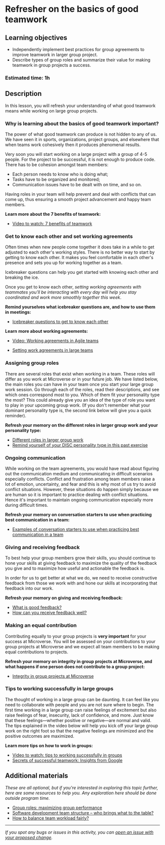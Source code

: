 # Refresher on the basics of good teamwork

## Learning objectives

- Independently implement best practices for group agreements to improve teamwork in larger
group project.
- Describe types of group roles and summarize their value for making teamwork in group projects a success.

### Estimated time: 1h

## Description

In this lesson, you will refresh your understanding of what good teamwork means while working on large group projects.  

### Why is learning about the basics of good teamwork important?

The power of what good teamwork can produce is not hidden to any of us. We have seen it in sports, organizations, project groups, and elsewhere that when teams work cohesively then it produces phenomenal results. 

Very soon you will start working on a large project with a group of 4-5 people. For the project to be successful, it is not enough to produce code. There has to be cohesion amongst team members: 

- Each person needs to know who is doing what;
- Tasks have to be organized and monitored;
- Communication issues have to be dealt with on time, and so on.

Having roles in your team will help prevent and deal with conflicts that can come up, thus ensuring a smooth project advancement and happy team members.

 **Learn more about the 7 benefits of teamwork:**

- [Video to watch: 7 benefits of teamwork](https://www.youtube.com/watch?v=vGjtldo3QDU&t=66s)

### Get to know each other and set working agreements

Often times when new people come together it does take in a while to get adjusted to each other's working styles. There is no better way to start by getting to know each other. It makes you feel comfortable in each other's presence and sets you up for working together as a team. 

Icebreaker questions can help you get started with knowing each other and breaking the ice.

Once you get to know each other, *setting working agreements with teammates you'll be interacting with every day will help you stay coordinated and work more smoothly together this week*. 

**Remind yourselves what icebreaker questions are, and how to use them in meetings:** 

- [Icebreaker questions to get to know each other](https://github.com/microverseinc/curriculum-professional-skills/blob/main/soft-skills/icebreaker-questions-to-get-to-know-each-other.md)

**Learn** **more about working agreements:**

- [Video: Working agreements in Agile teams](https://www.youtube.com/watch?v=0Lyy4CBOO3g)

- [Setting work agreements in large teams](https://github.com/microverseinc/curriculum-professional-skills/blob/main/soft-skills/setting-work-agreements-in-large-teams.md)

### Assigning group roles

There are several roles that exist when working in a team. These roles will differ as you work at Microverse or in your future job. We have listed below, the main roles you can have in your team once you start your large group work session. Go through each of the roles, read their descriptions, and see which ones correspond most to you. Which of them fit your personality type the most? This could already give you an idea of the type of role you want to play in your upcoming group work. (If you don't remember what your dominant personality type is, the second link below will give you a quick reminder).

**Refresh your memory on the different roles in larger group work and your personality type:**

- [Different roles in larger group work](https://github.com/microverseinc/curriculum-professional-skills/blob/main/becoming-a-remote-professional/different-roles-in-larger-group-work.md)
- [Remind yourself of your DISC personality type in this past exercise](https://github.com/microverseinc/curriculum-professional-skills/blob/main/soft-skills/morning-session-communication-through-conflict-takes-practice-part-2.md)

### Ongoing communication

While working on the team agreements, you would have read about figuring out the communication medium and communicating in difficult scenarios especially conflicts. Conflict and frustration among team members raise a lot of emotion, uncertainty, and fear and this is why most of us try to avoid conflict situations. However, these situations do happen simply because we are human so it is important to practice dealing with conflict situations. Hence it's important to maintain ongoing communication especially more during difficult times. 

**Refresh your memory on conversation starters to use when practicing best communication in a team:**

- [Examples of conversation starters to use when practicing best communication in a team](https://github.com/microverseinc/curriculum-professional-skills/blob/main/soft-skills/examples-of-conversation-starters-to-use-when-practicing-best-communication-in-a-team.md)

### Giving and receiving feedback

To best help your group members grow their skills, you should continue to hone your skills at giving feedback to maximize the quality of the feedback you give and to maximize how useful and actionable the feedback is.

In order for us to get better at what we do, we need to receive constructive feedback from those we work with and hone our skills at incorporating that feedback into our work.

**Refresh your memory on giving and receiving feedback:**

- [What is good feedback?](https://github.com/microverseinc/curriculum-professional-skills/blob/main/soft-skills/what-is-good-feedback.md)
- [How can you receive feedback well?](https://github.com/microverseinc/curriculum-professional-skills/blob/main/soft-skills/how-can-you-receive-feedback-well.md)


### Making an equal contribution

Contributing equally to your group projects is **very important** for your success at Microverse. You will be assessed on your contributions to your group projects at Microverse and we expect all team members to be making equal contributions to projects.

**Refresh your memory on integrity in group projects at Microverse, and what happens if one person does not contribute to a group project:**

- [Integrity in group projects at Microverse](https://github.com/microverseinc/curriculum-professional-skills/blob/main/soft-skills/integrity-in-group-projects-at-microverse.md)

### Tips to working successfully in large groups

The thought of working in a large group can be daunting. It can feel like you need to collaborate with people and you are not sure where to begin. The first time working in a large group can raise feelings of excitement but also raise feelings of fear, insecurity, lack of confidence, and more. Just know that these feelings—whether positive or negative—are normal and valid. The tips explained in the video below will help you kick off your large group work on the right foot so that the negative feelings are minimized and the positive outcomes are maximized.

**Learn more tips on how to work in groups:**

- [Video to watch: tips to working successfully in groups](https://www.youtube.com/watch?v=CIp_kFR5_jc)
- [Secrets of successful teamwork: Insights from Google](https://www.youtube.com/watch?v=hHIikHJV9fI)

## Additional materials

*These are all optional, but if you're interested in exploring this topic further, here are some resources to help you. Any exploration here should be done outside program time.*

- [Group roles: maximizing group performance](https://uwaterloo.ca/centre-for-teaching-excellence/teaching-resources/teaching-tips/developing-assignments/group-work/group-roles-maximizing-group-performance#:~:text=There%20are%20four%20fundamental%20roles,students%20(see%20notes%20below).)
- [Software development team structure – who brings what to the table?](https://tsh.io/blog/software-development-team-structure/)
- [How to balance team workload fairly?](https://blog.gainapp.com/how-to-balance-your-teams-workload-fairly-and/)



------

_If you spot any bugs or issues in this activity, you can [open an issue with your proposed change](https://github.com/microverseinc/curriculum-transversal-skills/blob/main/git-github/articles/open_issue.md)._
